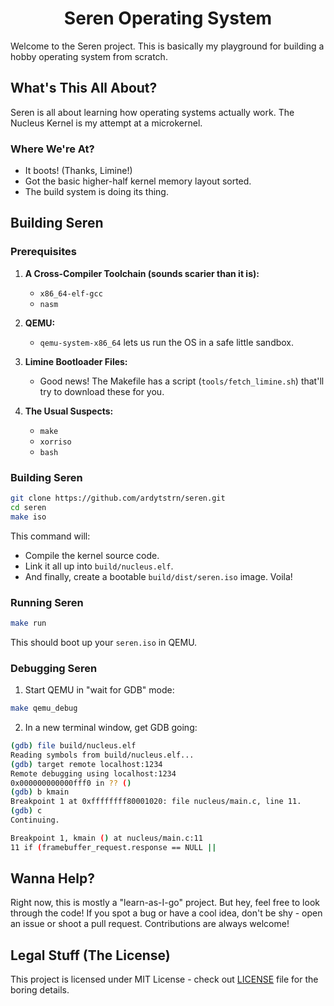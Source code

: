 <div align="center">

# Seren Operating System

</div>

Welcome to the Seren project. This is basically my playground for building a hobby operating system from scratch.

## What's This All About?

Seren is all about learning how operating systems actually work. The Nucleus Kernel is my attempt at a microkernel.

### Where We're At?

- It boots! (Thanks, Limine!)
- Got the basic higher-half kernel memory layout sorted.
- The build system is doing its thing.

## Building Seren

### Prerequisites

1. **A Cross-Compiler Toolchain (sounds scarier than it is):**

   - `x86_64-elf-gcc`
   - `nasm`

2. **QEMU:**

   - `qemu-system-x86_64` lets us run the OS in a safe little sandbox.

3. **Limine Bootloader Files:**

   - Good news! The Makefile has a script (`tools/fetch_limine.sh`) that'll try to download these for you.

4. **The Usual Suspects:**
   - `make`
   - `xorriso`
   - `bash`

### Building Seren

```bash
git clone https://github.com/ardytstrn/seren.git
cd seren
make iso
```

This command will:

- Compile the kernel source code.
- Link it all up into `build/nucleus.elf`.
- And finally, create a bootable `build/dist/seren.iso` image. Voila!

### Running Seren

```bash
make run
```

This should boot up your `seren.iso` in QEMU.

### Debugging Seren

1.  Start QEMU in "wait for GDB" mode:

```bash
make qemu_debug
```

2.  In a new terminal window, get GDB going:

```bash
(gdb) file build/nucleus.elf
Reading symbols from build/nucleus.elf...
(gdb) target remote localhost:1234
Remote debugging using localhost:1234
0x000000000000fff0 in ?? ()
(gdb) b kmain
Breakpoint 1 at 0xffffffff80001020: file nucleus/main.c, line 11.
(gdb) c
Continuing.

Breakpoint 1, kmain () at nucleus/main.c:11
11 if (framebuffer_request.response == NULL ||
```

## Wanna Help?

Right now, this is mostly a "learn-as-I-go" project. But hey, feel free to look through the code! If you spot a bug or have a cool idea, don't be shy - open an issue or shoot a pull request. Contributions are always welcome!

## Legal Stuff (The License)

This project is licensed under MIT License - check out [LICENSE](LICENSE) file for the boring details.
